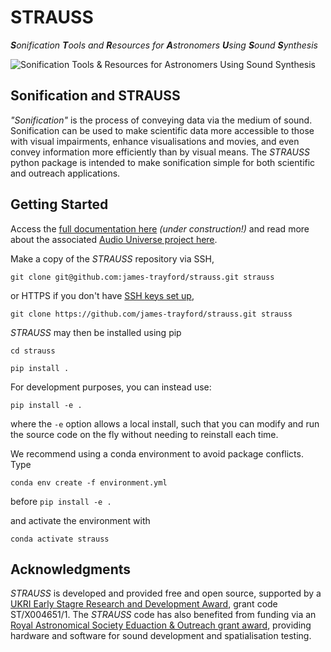 # STRAUSS
***S**onification **T**ools and **R**esources for **A**stronomers **U**sing **S**ound **S**ynthesis*

![Sonification Tools & Resources for Astronomers Using Sound Synthesis](/misc/strauss_logo_new_dark.png "STRAUSS logo")

## Sonification and STRAUSS

*"Sonification"* is the process of conveying data via the medium of sound. Sonification can be used to make scientific data more accessible to those with visual impairments, enhance visualisations and movies, and even convey information more efficiently than by visual means. The *STRAUSS* python package is intended to make sonification simple for both scientific and outreach applications.

## Getting Started

Access the [full documentation here](https://strauss.readthedocs.io/) *(under construction!)* and read more about the associated [Audio Universe project here](https://www.audiouniverse.org/).

Make a copy of the *STRAUSS* repository via SSH,

`git clone git@github.com:james-trayford/strauss.git strauss`

or HTTPS if you don't have [SSH keys set up](https://docs.github.com/en/github/authenticating-to-github/connecting-to-github-with-ssh),

`git clone https://github.com/james-trayford/strauss.git strauss`

*STRAUSS* may then be installed using pip

`cd strauss`

`pip install .`

For development purposes, you can instead use:

`pip install -e .`

where the `-e` option allows a local install, such that you can modify and run the source code on the fly without needing to reinstall each time. 

We recommend using a conda environment to avoid package conflicts. Type

`conda env create -f environment.yml`

before `pip install -e .`

and activate the environment with

`conda activate strauss`

## Acknowledgments
*STRAUSS* is developed and provided free and open source, supported by a [UKRI Early Stagre Research and Development Award](https://www.ukri.org/opportunity/early-stage-research-and-development-scheme/), grant code ST/X004651/1.
The *STRAUSS* code has also benefited from funding via an [Royal Astronomical Society Eduaction & Outreach grant award](https://ras.ac.uk/awards-and-grants/outreach/education-outreach-small-grants-scheme), providing hardware and software for sound development and spatialisation testing.